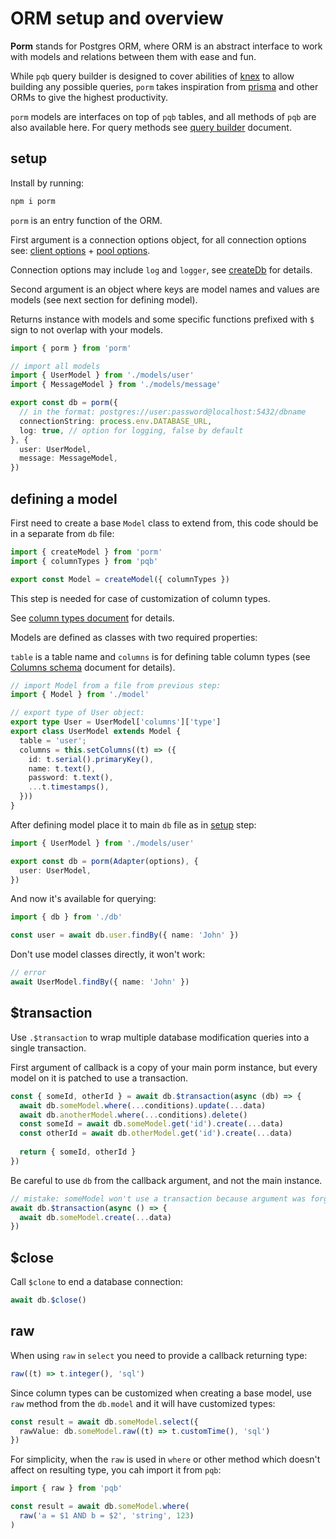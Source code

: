 # ORM setup and overview

**Porm** stands for Postgres ORM, where ORM is an abstract interface to work with models and relations between them with ease and fun.

While `pqb` query builder is designed to cover abilities of [knex](https://knexjs.org) to allow building any possible queries, `porm` takes inspiration from [prisma](https://prisma.io/) and other ORMs to give the highest productivity.

`porm` models are interfaces on top of `pqb` tables, and all methods of `pqb` are also available here. For query methods see [query builder](/guide/query-builder) document.

## setup

Install by running:

```sh
npm i porm
```

`porm` is an entry function of the ORM.

First argument is a connection options object, for all connection options see: [client options](https://node-postgres.com/api/client) + [pool options](https://node-postgres.com/api/pool).

Connection options may include `log` and `logger`, see [createDb](/guide/query-builder.html#createDb) for details.

Second argument is an object where keys are model names and values are models (see next section for defining model).

Returns instance with models and some specific functions prefixed with `$` sign to not overlap with your models.

```ts
import { porm } from 'porm'

// import all models
import { UserModel } from './models/user'
import { MessageModel } from './models/message'

export const db = porm({
  // in the format: postgres://user:password@localhost:5432/dbname
  connectionString: process.env.DATABASE_URL,
  log: true, // option for logging, false by default
}, {
  user: UserModel,
  message: MessageModel,
})
```

## defining a model

First need to create a base `Model` class to extend from, this code should be in a separate from `db` file:

```ts
import { createModel } from 'porm'
import { columnTypes } from 'pqb'

export const Model = createModel({ columnTypes })
```

This step is needed for case of customization of column types.

See [column types document](/guide/columns-overview.html#override-column-types) for details.

Models are defined as classes with two required properties:

`table` is a table name and `columns` is for defining table column types (see [Columns schema](/guide/columns-overview) document for details).

```ts
// import Model from a file from previous step:
import { Model } from './model'

// export type of User object:
export type User = UserModel['columns']['type']
export class UserModel extends Model {
  table = 'user';
  columns = this.setColumns((t) => ({
    id: t.serial().primaryKey(),
    name: t.text(),
    password: t.text(),
    ...t.timestamps(),
  }))
}
```

After defining model place it to main `db` file as in [setup](#setup) step:

```ts
import { UserModel } from './models/user'

export const db = porm(Adapter(options), {
  user: UserModel,
})
```

And now it's available for querying:

```ts
import { db } from './db'

const user = await db.user.findBy({ name: 'John' })
```

Don't use model classes directly, it won't work:
```ts
// error
await UserModel.findBy({ name: 'John' })
```

## $transaction

Use `.$transaction` to wrap multiple database modification queries into a single transaction.

First argument of callback is a copy of your main porm instance, but every model on it is patched to use a transaction.

```ts
const { someId, otherId } = await db.$transaction(async (db) => {
  await db.someModel.where(...conditions).update(...data)
  await db.anotherModel.where(...conditions).delete()
  const someId = await db.someModel.get('id').create(...data)
  const otherId = await db.otherModel.get('id').create(...data)
  
  return { someId, otherId }
})
```

Be careful to use `db` from the callback argument, and not the main instance.

```ts
// mistake: someModel won't use a transaction because argument was forgotten.
await db.$transaction(async () => {
  await db.someModel.create(...data)
})
```

## $close

Call `$clone` to end a database connection:

```ts
await db.$close()
```

## raw

When using `raw` in `select` you need to provide a callback returning type:

```ts
raw((t) => t.integer(), 'sql')
```

Since column types can be customized when creating a base model, use `raw` method from the `db.model` and it will have customized types:

```ts
const result = await db.someModel.select({
  rawValue: db.someModel.raw((t) => t.customTime(), 'sql')
})
```

For simplicity, when the `raw` is used in `where` or other method which doesn't affect on resulting type, you cah import it from `pqb`:

```ts
import { raw } from 'pqb'

const result = await db.someModel.where(
  raw('a = $1 AND b = $2', 'string', 123)
)
```
